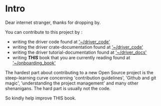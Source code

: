 # Intro  

Dear internet stranger, thanks for dropping by.  


You can contribute to this project by :
 - writing the driver code found at ['~/driver_code'][driver-code]
 - writing the driver crate-documentation found at ['~/driver_code'][driver-code]
 - writing the driver tutorial-documentation found at ['~/driver_docs'][driver-book-src]
 - writing ***THIS*** book that you are currently reading found at ['~/onboarding_book'][onboarding-book]


The hardest part about contributing to a new Open Source project is the steep-learning curve concerning 'contribution guidelines', 'Github and git magic', 'understanding the project management' and many other shenanigans. The hard part is usually not the code.  

So kindly help improve THIS book.


<!-- hard-link -->
[driver-code]: https://github.com/RustaceansKenya/driver-development-book/tree/master/driver_code  

<!-- hard-link -->
[driver-book-src]: https://github.com/RustaceansKenya/driver-development-book/tree/master/driver_book/src 

<!-- hard-link -->
[onboarding-book]: https://github.com/RustaceansKenya/driver-development-book/tree/master/onboarding_book  


